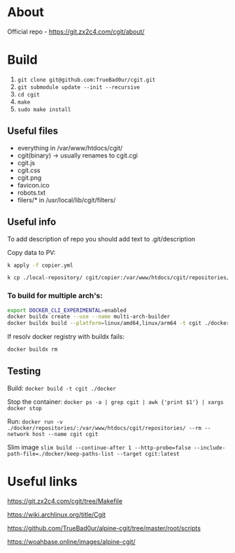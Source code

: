 # About

Official repo - https://git.zx2c4.com/cgit/about/

# Build

1. `git clone git@github.com:TrueBad0ur/cgit.git`
2. `git submodule update --init --recursive`
3. `cd cgit`
4. `make`
5. `sudo make install`

## Useful files
- everything in /var/www/htdocs/cgit/
- cgit(binary) -> usually renames to cgit.cgi
- cgit.js
- cgit.css
- cgit.png
- favicon.ico
- robots.txt
- filers/* in /usr/local/lib/cgit/filters/

## Useful info

To add description of repo you should add text to .git/description

Copy data to PV:
```bash
k apply -f copier.yml

k cp ./local-repository/ cgit/copier:/var/www/htdocs/cgit/repositories/local-repository
```

### To build for multiple arch's:
```bash
export DOCKER_CLI_EXPERIMENTAL=enabled
docker buildx create --use --name multi-arch-builder
docker buildx build --platform=linux/amd64,linux/arm64 -t cgit ./docker/
```
If resolv docker registry with buildx fails:
```bash
docker buildx rm
```

## Testing

Build: `docker build -t cgit ./docker`

Stop the container: `docker ps -a | grep cgit | awk {'print $1'} | xargs docker stop`

Run: `docker run -v ./docker/repositories/:/var/www/htdocs/cgit/repositories/ --rm --network host --name cgit cgit`

Slim image `slim build --continue-after 1 --http-probe=false --include-path-file=./docker/keep-paths-list --target cgit:latest`

# Useful links

https://git.zx2c4.com/cgit/tree/Makefile

https://wiki.archlinux.org/title/Cgit

https://github.com/TrueBad0ur/alpine-cgit/tree/master/root/scripts

https://woahbase.online/images/alpine-cgit/
